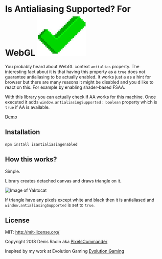 # Is Antialiasing Supported? For WebGL ![Image of check sign](./check.jpeg)

You probably heard about WebGL context ```antialias``` property. The interesting fact about it is that having this property as a `true` does not guarantee antialiasing to be actually enabled. It works just a as a hint for browser but there are many reasons it might be disabled and you d like to react on this. For example by enabling shader-based FSAA.

With this library you can actually check if AA works for this machine. Once executed it adds ```window.antialiasingSupported: boolean``` property which is ```true``` if AA is available.

[Demo](http://pixelscommander.com/polygon/aatest/demo/)

## Installation

```npm install isantialiasingenabled```

## How this works?
Simple. 

Library creates detached canvas and draws triangle on it.

![Image of Yaktocat](./test.png)

If triangle have any pixels except white and black then it is antialiased and ```window.antialiasingSupported``` is set to ```true```.

## License

MIT: http://mit-license.org/

Copyright 2018 Denis Radin aka [PixelsCommander](http://pixelscommander.com)

Inspired by my work at Evolution Gaming
[Evolution Gaming](https://www.evolutiongamingcareers.com/search-jobs/?department=Engineering&country=)